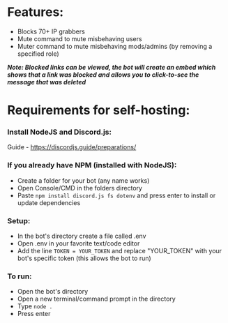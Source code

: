 # Features:
* Blocks 70+ IP grabbers
* Mute command to mute misbehaving users
* Muter command to mute misbehaving mods/admins (by removing a specified role)

***Note: Blocked links can be viewed, the bot will create an embed which shows that a link was blocked and allows you to click-to-see the message that was deleted***

# Requirements for self-hosting:

### Install NodeJS and Discord.js:
Guide - https://discordjs.guide/preparations/

### If you already have NPM (installed with NodeJS):
* Create a folder for your bot (any name works)
* Open Console/CMD in the folders directory
* Paste `npm install discord.js fs dotenv` and press enter to install or update dependencies

### Setup:
* In the bot's directory create a file called .env
* Open .env in your favorite text/code editor
* Add the line `TOKEN = YOUR_TOKEN` and replace "YOUR_TOKEN" with your bot's specific token (this allows the bot to run)

### To run:
* Open the bot's directory
* Open a new terminal/command prompt in the directory
* Type `node .`
* Press enter
